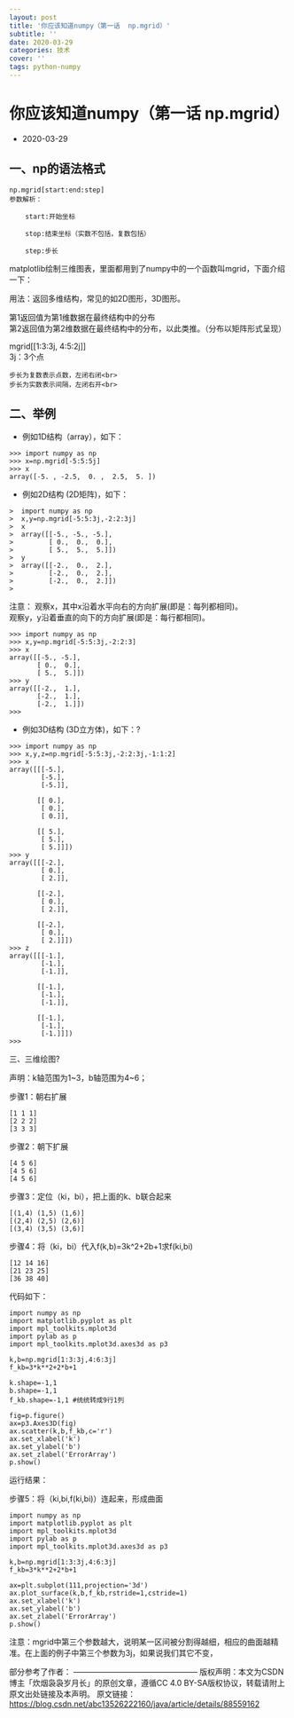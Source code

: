 ```yaml
---
layout: post
title: '你应该知道numpy（第一话  np.mgrid）'
subtitle: ''
date: 2020-03-29
categories: 技术
cover: ''
tags: python-numpy
---
```



#  你应该知道numpy（第一话  np.mgrid）
* 2020-03-29

一、np的语法格式
---
```
np.mgrid[start:end:step]
参数解析：
 
    start:开始坐标
 
    stop:结束坐标（实数不包括，复数包括）
 
    step:步长
```
matplotlib绘制三维图表，里面都用到了numpy中的一个函数叫mgrid，下面介绍一下：<br>

用法：返回多维结构，常见的如2D图形，3D图形。

第1返回值为第1维数据在最终结构中的分布<br>
第2返回值为第2维数据在最终结构中的分布，以此类推。（分布以矩阵形式呈现）<br>

mgrid[[1:3:3j, 4:5:2j]]<br>
3j：3个点<br>


```
步长为复数表示点数，左闭右闭<br>
步长为实数表示间隔，左闭右开<br>
```


二、举例
---
* 例如1D结构（array），如下：
```
>>> import numpy as np
>>> x=np.mgrid[-5:5:5j]
>>> x
array([-5. , -2.5,  0. ,  2.5,  5. ])
```
* 例如2D结构 (2D矩阵)，如下：


```
>  import numpy as np
>  x,y=np.mgrid[-5:5:3j,-2:2:3j]
>  x
>  array([[-5., -5., -5.],
>         [ 0.,  0.,  0.],
>         [ 5.,  5.,  5.]])
>  y
>  array([[-2.,  0.,  2.],
>         [-2.,  0.,  2.],
>         [-2.,  0.,  2.]])
>   
```

注意：
观察x，其中x沿着水平向右的方向扩展(即是：每列都相同)。<br>
观察y，y沿着垂直的向下的方向扩展(即是：每行都相同)。<br>


```
>>> import numpy as np
>>> x,y=np.mgrid[-5:5:3j,-2:2:3]
>>> x
array([[-5., -5.],
       [ 0.,  0.],
       [ 5.,  5.]])
>>> y
array([[-2.,  1.],
       [-2.,  1.],
       [-2.,  1.]])
>>> 
```

* 例如3D结构 (3D立方体)，如下：?

```
>>> import numpy as np
>>> x,y,z=np.mgrid[-5:5:3j,-2:2:3j,-1:1:2]
>>> x
array([[[-5.],
        [-5.],
        [-5.]],
 
       [[ 0.],
        [ 0.],
        [ 0.]],
 
       [[ 5.],
        [ 5.],
        [ 5.]]])
>>> y
array([[[-2.],
        [ 0.],
        [ 2.]],
 
       [[-2.],
        [ 0.],
        [ 2.]],
 
       [[-2.],
        [ 0.],
        [ 2.]]])
>>> z
array([[[-1.],
        [-1.],
        [-1.]],
 
       [[-1.],
        [-1.],
        [-1.]],
 
       [[-1.],
        [-1.],
        [-1.]]])
>>> 
```

三、三维绘图?


声明：k轴范围为1~3，b轴范围为4~6；<br>

步骤1：朝右扩展<br>

```
[1 1 1] 
[2 2 2] 
[3 3 3]
```

步骤2：朝下扩展

```
[4 5 6] 
[4 5 6] 
[4 5 6]
```

步骤3：定位（ki，bi），把上面的k、b联合起来

```
[(1,4) (1,5) (1,6)] 
[(2,4) (2,5) (2,6)] 
[(3,4) (3,5) (3,6)]
```

步骤4：将（ki，bi）代入f(k,b)=3k^2+2b+1求f(ki,bi)

```
[12 14 16] 
[21 23 25] 
[36 38 40]
```

代码如下：

```
import numpy as np
import matplotlib.pyplot as plt
import mpl_toolkits.mplot3d
import pylab as p
import mpl_toolkits.mplot3d.axes3d as p3
 
k,b=np.mgrid[1:3:3j,4:6:3j]
f_kb=3*k**2+2*b+1
 
k.shape=-1,1
b.shape=-1,1
f_kb.shape=-1,1 #统统转成9行1列
 
fig=p.figure()
ax=p3.Axes3D(fig)
ax.scatter(k,b,f_kb,c='r')
ax.set_xlabel('k')
ax.set_ylabel('b')
ax.set_zlabel('ErrorArray')
p.show()
```

运行结果：


步骤5：将（ki,bi,f(ki,bi)）连起来，形成曲面


```
import numpy as np
import matplotlib.pyplot as plt
import mpl_toolkits.mplot3d
import pylab as p
import mpl_toolkits.mplot3d.axes3d as p3
 
k,b=np.mgrid[1:3:3j,4:6:3j]
f_kb=3*k**2+2*b+1
 
ax=plt.subplot(111,projection='3d')
ax.plot_surface(k,b,f_kb,rstride=1,cstride=1)
ax.set_xlabel('k')
ax.set_ylabel('b')
ax.set_zlabel('ErrorArray')
p.show()

```

注意：mgrid中第三个参数越大，说明某一区间被分割得越细，相应的曲面越精准。在上面的例子中第三个参数为3j，如果说我们其它不变，

部分参考了作者：
————————————————
版权声明：本文为CSDN博主「炊烟袅袅岁月长」的原创文章，遵循CC 4.0 BY-SA版权协议，转载请附上原文出处链接及本声明。
原文链接：https://blog.csdn.net/abc13526222160/java/article/details/88559162

